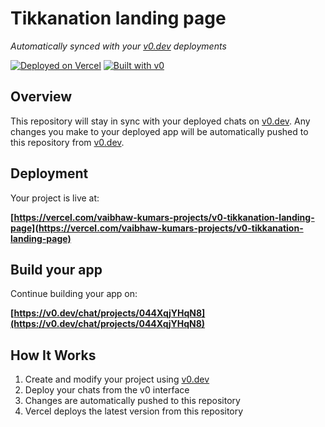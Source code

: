 # Tikkanation landing page

*Automatically synced with your [v0.dev](https://v0.dev) deployments*

[![Deployed on Vercel](https://img.shields.io/badge/Deployed%20on-Vercel-black?style=for-the-badge&logo=vercel)](https://vercel.com/vaibhaw-kumars-projects/v0-tikkanation-landing-page)
[![Built with v0](https://img.shields.io/badge/Built%20with-v0.dev-black?style=for-the-badge)](https://v0.dev/chat/projects/044XqjYHqN8)

## Overview

This repository will stay in sync with your deployed chats on [v0.dev](https://v0.dev).
Any changes you make to your deployed app will be automatically pushed to this repository from [v0.dev](https://v0.dev).

## Deployment

Your project is live at:

**[https://vercel.com/vaibhaw-kumars-projects/v0-tikkanation-landing-page](https://vercel.com/vaibhaw-kumars-projects/v0-tikkanation-landing-page)**

## Build your app

Continue building your app on:

**[https://v0.dev/chat/projects/044XqjYHqN8](https://v0.dev/chat/projects/044XqjYHqN8)**

## How It Works

1. Create and modify your project using [v0.dev](https://v0.dev)
2. Deploy your chats from the v0 interface
3. Changes are automatically pushed to this repository
4. Vercel deploys the latest version from this repository
